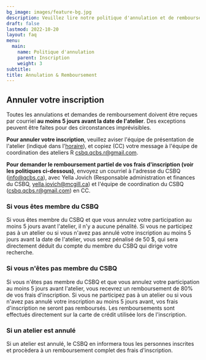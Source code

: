 ```yaml
---
bg_image: images/feature-bg.jpg
description: Veuillez lire notre politique d'annulation et de remboursement avant de vous inscrire à un atelier.
draft: false
lastmod: 2022-10-20
layout: faq
menu:
  main:
    name: Politique d'annulation
    parent: Inscription
    weight: 3
subtitle: 
title: Annulation & Remboursement
---
```


## Annuler votre inscription

Toutes les annulations et demandes de remboursement doivent être reçues par courriel **au moins 5 jours avant la date de l'atelier**. Des exceptions peuvent être faites pour des circonstances imprévisibles. 

**Pour annuler votre inscription**, veuillez aviser l'équipe de présentation de l'atelier (indiqué dans l'<a href = "https://r.qcbs.ca/fr/schedule/">horaire</a>), et copiez (CC) votre message à l'équipe de coordination des ateliers R [csbq.qcbs.r@gmail.com](mailto:csbq.qcbs.r@gmail.com).

**Pour demander le remboursement partiel de vos frais d'inscription (voir les politiques ci-dessous)**, envoyez un courriel à l'adresse du CSBQ (info@qcbs.ca), avec Yella Jovich (Responsable administration et finances du CSBQ, <yella.jovich@mcgill.ca>) et l'équipe de coordination du CSBQ (csbq.qcbs.r@gmail.com) en CC.
 
### Si vous êtes membre du CSBQ

Si vous êtes membre du CSBQ et que vous annulez votre participation au moins 5 jours avant l'atelier, il n'y a aucune pénalité. Si vous ne participez pas à un atelier ou si vous n'avez pas annulé votre inscription au moins 5 jours avant la date de l'atelier, vous serez pénalisé de 50 $, qui sera directement déduit du compte du membre du CSBQ qui dirige votre recherche.

### Si vous n'êtes pas membre du CSBQ

Si vous n'êtes pas membre du CSBQ et que vous annulez votre participation au moins 5 jours avant l'atelier, vous recevrez un remboursement de 80% de vos frais d'inscription. Si vous ne participez pas à un atelier ou si vous n'avez pas annulé votre inscription au moins 5 jours avant, vos frais d'inscription ne seront pas remboursés. Les remboursements sont effectués directement sur la carte de crédit utilisée lors de l'inscription.

### Si un atelier est annulé

Si un atelier est annulé, le CSBQ en informera tous les personnes inscrites et procèdera à un remboursement complet des frais d'inscription.
